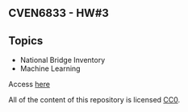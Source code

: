 ## CVEN6833 - HW#3

## Topics

* National Bridge Inventory
* Machine Learning 

Access [here](https://albegon1.github.io/CVEN6833-Project/intro.html)

All of the content of this repository is licensed 
[CC0](https://creativecommons.org/publicdomain/zero/1.0/).
